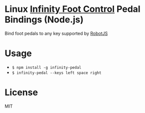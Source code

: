 # Linux [Infinity Foot Control](https://www.amazon.co.uk/INFINITY-USB-FOOT-PEDAL-IN-USB-2-x/dp/B002MY6I7G) Pedal Bindings (Node.js)
Bind foot pedals to any key supported by [RobotJS](https://robotjs.io/docs/syntax#keys)

# Usage
- `$ npm install -g infinity-pedal`
- `$ infinity-pedal --keys left space right`

# License
MIT
